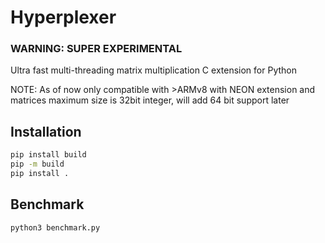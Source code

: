 # Hyperplexer

### **WARNING: SUPER EXPERIMENTAL**

Ultra fast multi-threading matrix multiplication C extension for Python

NOTE: As of now only compatible with >ARMv8 with NEON extension and matrices maximum size is 32bit integer, will add 64 bit support later

## Installation

```bash
pip install build
pip -m build
pip install .
```

## Benchmark

```
python3 benchmark.py
```
